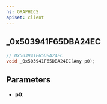 ```yaml
---
ns: GRAPHICS
apiset: client
---
```

## _0x503941F65DBA24EC

```c
// 0x503941F65DBA24EC
void _0x503941F65DBA24EC(Any p0);
```


## Parameters
* **p0**:



